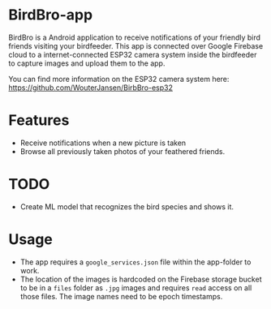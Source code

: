 
# BirdBro-app

BirdBro is a Android application to receive notifications of your friendly bird friends visiting your birdfeeder.
This app is connected over Google Firebase cloud to a internet-connected ESP32 camera system inside the birdfeeder to capture images and upload them to the app. 

You can find more information on the ESP32 camera system here: https://github.com/WouterJansen/BirbBro-esp32

#  Features

  - Receive notifications when a new picture is taken
  - Browse all previously taken photos of your feathered friends.


#  TODO

  - Create ML model that recognizes the bird species and shows it.
  
#  Usage

  - The app requires a `google_services.json` file within the app-folder to work. 
  - The location of the images is hardcoded on the Firebase storage bucket to be in a `files` folder as `.jpg` images and requires `read` access on all those files. The image names need to be epoch timestamps. 
